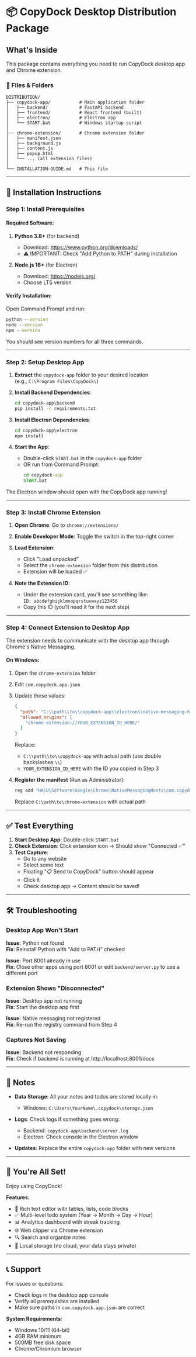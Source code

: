 # 📦 CopyDock Desktop Distribution Package

## What's Inside

This package contains everything you need to run CopyDock desktop app and Chrome extension.

### 📂 Files & Folders

```
DISTRIBUTION/
├── copydock-app/           # Main application folder
│   ├── backend/            # FastAPI backend
│   ├── frontend/           # React frontend (built)
│   ├── electron/           # Electron app
│   └── START.bat           # Windows startup script
│
├── chrome-extension/       # Chrome extension folder
│   ├── manifest.json
│   ├── background.js
│   ├── content.js
│   ├── popup.html
│   └── ... (all extension files)
│
└── INSTALLATION-GUIDE.md   # This file

```

---

## 🚀 Installation Instructions

### Step 1: Install Prerequisites

#### Required Software:
1. **Python 3.8+** (for backend)
   - Download: https://www.python.org/downloads/
   - ⚠️ IMPORTANT: Check "Add Python to PATH" during installation

2. **Node.js 16+** (for Electron)
   - Download: https://nodejs.org/
   - Choose LTS version

#### Verify Installation:
Open Command Prompt and run:
```cmd
python --version
node --version
npm --version
```

You should see version numbers for all three commands.

---

### Step 2: Setup Desktop App

1. **Extract** the `copydock-app` folder to your desired location  
   (e.g., `C:\Program Files\CopyDock\`)

2. **Install Backend Dependencies**:
   ```cmd
   cd copydock-app\backend
   pip install -r requirements.txt
   ```

3. **Install Electron Dependencies**:
   ```cmd
   cd copydock-app\electron
   npm install
   ```

4. **Start the App**:
   - Double-click `START.bat` in the `copydock-app` folder
   - OR run from Command Prompt:
     ```cmd
     cd copydock-app
     START.bat
     ```

The Electron window should open with the CopyDock app running!

---

### Step 3: Install Chrome Extension

1. **Open Chrome**: Go to `chrome://extensions/`

2. **Enable Developer Mode**: Toggle the switch in the top-right corner

3. **Load Extension**:
   - Click "Load unpacked"
   - Select the `chrome-extension` folder from this distribution
   - Extension will be loaded ✅

4. **Note the Extension ID**:
   - Under the extension card, you'll see something like:  
     `ID: abcdefghijklmnopqrstuvwxyz123456`
   - Copy this ID (you'll need it for the next step)

---

### Step 4: Connect Extension to Desktop App

The extension needs to communicate with the desktop app through Chrome's Native Messaging.

#### On Windows:

1. Open the `chrome-extension` folder
2. Edit `com.copydock.app.json`
3. Update these values:
   ```json
   {
     "path": "C:\\path\\to\\copydock-app\\electron\\native-messaging-host.js",
     "allowed_origins": [
       "chrome-extension://YOUR_EXTENSION_ID_HERE/"
     ]
   }
   ```
   Replace:
   - `C:\\path\\to\\copydock-app` with actual path (use double backslashes `\\`)
   - `YOUR_EXTENSION_ID_HERE` with the ID you copied in Step 3

4. **Register the manifest** (Run as Administrator):
   ```cmd
   reg add "HKCU\Software\Google\Chrome\NativeMessagingHosts\com.copydock.app" /ve /t REG_SZ /d "C:\path\to\chrome-extension\com.copydock.app.json" /f
   ```
   Replace `C:\path\to\chrome-extension` with actual path

---

## ✅ Test Everything

1. **Start Desktop App**: Double-click `START.bat`
2. **Check Extension**: Click extension icon → Should show "Connected ✅"
3. **Test Capture**:
   - Go to any website
   - Select some text
   - Floating "📋 Send to CopyDock" button should appear
   - Click it
   - Check desktop app → Content should be saved!

---

## 🛠️ Troubleshooting

### Desktop App Won't Start

**Issue**: Python not found  
**Fix**: Reinstall Python with "Add to PATH" checked

**Issue**: Port 8001 already in use  
**Fix**: Close other apps using port 8001 or edit `backend/server.py` to use a different port

### Extension Shows "Disconnected"

**Issue**: Desktop app not running  
**Fix**: Start the desktop app first

**Issue**: Native messaging not registered  
**Fix**: Re-run the registry command from Step 4

### Captures Not Saving

**Issue**: Backend not responding  
**Fix**: Check if backend is running at http://localhost:8001/docs

---

## 📝 Notes

- **Data Storage**: All your notes and todos are stored locally in:
  - Windows: `C:\Users\YourName\.copydock\storage.json`
  
- **Logs**: Check logs if something goes wrong:
  - Backend: `copydock-app\backend\server.log`
  - Electron: Check console in the Electron window

- **Updates**: Replace the entire `copydock-app` folder with new versions

---

## 🎉 You're All Set!

Enjoy using CopyDock! 

**Features**:
- 📝 Rich text editor with tables, lists, code blocks
- ✅ Multi-level todo system (Year → Month → Day → Hour)
- 📊 Analytics dashboard with streak tracking
- 🌐 Web clipper via Chrome extension
- 🔍 Search and organize notes
- 💾 Local storage (no cloud, your data stays private)

---

## 📞 Support

For issues or questions:
- Check logs in the desktop app console
- Verify all prerequisites are installed
- Make sure paths in `com.copydock.app.json` are correct

**System Requirements**:
- Windows 10/11 (64-bit)
- 4GB RAM minimum
- 500MB free disk space
- Chrome/Chromium browser
